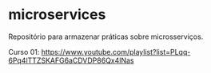 # microservices
Repositório para armazenar práticas sobre microsserviços.

Curso 01: https://www.youtube.com/playlist?list=PLqq-6Pq4lTTZSKAFG6aCDVDP86Qx4lNas
